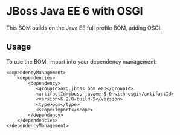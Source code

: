 JBoss Java EE 6 with OSGI
=========================

This BOM builds on the Java EE full profile BOM, adding OSGI.
  
Usage
-----

To use the BOM, import into your dependency management:

    <dependencyManagement>
        <dependencies>
            <dependency>
               <groupId>org.jboss.bom.eap</groupId>
               <artifactId>jboss-javaee-6.0-with-osgi</artifactId>
               <version>6.2.0-build-5</version>
               <type>pom</type>
               <scope>import</scope>
            </dependency>
        </dependencies>
    </dependencyManagement> 
